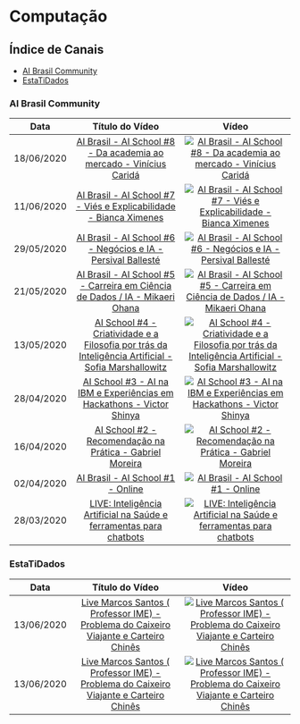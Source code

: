 # Computação

## Índice de Canais

* [AI Brasil Community](#AI-Brasil-Community)
* [EstaTiDados](#EstaTiDados)

### AI Brasil Community

| Data | Título do Vídeo                                                                                      | Vídeo |
| -------|:----------------------------------------------------------------------------------------------------:|:-----:|
| 18/06/2020 | [AI Brasil - AI School #8 - Da academia ao mercado - Vinícius Caridá](https://www.youtube.com/watch?v=Y_pdWmhzN8o) | [![AI Brasil - AI School #8 - Da academia ao mercado - Vinícius Caridá](https://img.youtube.com/vi/Y_pdWmhzN8o/mqdefault.jpg)](http://www.youtube.com/watch?v=Y_pdWmhzN8o)|
| 11/06/2020 | [AI Brasil - AI School #7 - Viés e Explicabilidade - Bianca Ximenes](https://www.youtube.com/watch?v=cS_EgWRyMZc) | [![AI Brasil - AI School #7 - Viés e Explicabilidade - Bianca Ximenes](https://img.youtube.com/vi/cS_EgWRyMZc/mqdefault.jpg)](http://www.youtube.com/watch?v=cS_EgWRyMZc)|
| 29/05/2020 | [AI Brasil - AI School #6 - Negócios e IA - Persival Ballesté](https://www.youtube.com/watch?v=gp3sAi91VQM) | [![AI Brasil - AI School #6 - Negócios e IA - Persival Ballesté](https://img.youtube.com/vi/gp3sAi91VQM/mqdefault.jpg)](http://www.youtube.com/watch?v=gp3sAi91VQM)|
| 21/05/2020 | [AI Brasil - AI School #5 - Carreira em Ciência de Dados / IA - Mikaeri Ohana](https://www.youtube.com/watch?v=jYHQvzyV_fU) | [![AI Brasil - AI School #5 - Carreira em Ciência de Dados / IA - Mikaeri Ohana](https://img.youtube.com/vi/jYHQvzyV_fU/mqdefault.jpg)](http://www.youtube.com/watch?v=jYHQvzyV_fU)|
| 13/05/2020 | [AI School #4 - Criatividade e a Filosofia por trás da Inteligência Artificial - Sofia Marshallowitz](https://www.youtube.com/watch?v=vPFRdW5WeCc) | [![AI School #4 - Criatividade e a Filosofia por trás da Inteligência Artificial - Sofia Marshallowitz](https://img.youtube.com/vi/vPFRdW5WeCc/mqdefault.jpg)](http://www.youtube.com/watch?v=vPFRdW5WeCc)|
| 28/04/2020 | [AI School #3 - AI na IBM e Experiências em Hackathons - Victor Shinya](https://www.youtube.com/watch?v=luN227BGNn4) | [![AI School #3 - AI na IBM e Experiências em Hackathons - Victor Shinya](https://img.youtube.com/vi/luN227BGNn4/mqdefault.jpg)](http://www.youtube.com/watch?v=luN227BGNn4)|
| 16/04/2020 | [AI School #2 - Recomendação na Prática - Gabriel Moreira](https://www.youtube.com/watch?v=A9YB4yKTONk) | [![AI School #2 - Recomendação na Prática - Gabriel Moreira](https://img.youtube.com/vi/A9YB4yKTONk/mqdefault.jpg)](http://www.youtube.com/watch?v=A9YB4yKTONk)|
| 02/04/2020 | [AI Brasil - AI School #1 - Online](https://www.youtube.com/watch?v=RQR2zVmiLXQ) | [![AI Brasil - AI School #1 - Online](https://img.youtube.com/vi/RQR2zVmiLXQ/mqdefault.jpg)](http://www.youtube.com/watch?v=RQR2zVmiLXQ)|
| 28/03/2020 | [LIVE: Inteligência Artificial na Saúde e ferramentas para chatbots](https://www.youtube.com/watch?v=mO5QbTAOKgQ) | [![LIVE: Inteligência Artificial na Saúde e ferramentas para chatbots](https://img.youtube.com/vi/mO5QbTAOKgQ/mqdefault.jpg)](http://www.youtube.com/watch?v=mO5QbTAOKgQ)|

### EstaTiDados

| Data | Título do Vídeo                                                                                      | Vídeo |
| -------|:----------------------------------------------------------------------------------------------------:|:-----:|
| 13/06/2020 | [Live Marcos Santos ( Professor IME) - Problema do Caixeiro Viajante e Carteiro Chinês](https://www.youtube.com/watch?v=1cofTGpUWj0) | [![Live Marcos Santos ( Professor IME) - Problema do Caixeiro Viajante e Carteiro Chinês](https://img.youtube.com/vi/1cofTGpUWj0/mqdefault.jpg)](http://www.youtube.com/watch?v=1cofTGpUWj0)|
| 13/06/2020 | [Live Marcos Santos ( Professor IME) - Problema do Caixeiro Viajante e Carteiro Chinês](https://www.youtube.com/watch?v=reliCzJ5w8A) | [![Live Marcos Santos ( Professor IME) - Problema do Caixeiro Viajante e Carteiro Chinês](https://img.youtube.com/vi/reliCzJ5w8A/mqdefault.jpg)](http://www.youtube.com/watch?v=reliCzJ5w8A)|
